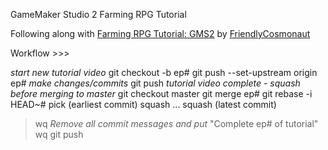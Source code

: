 GameMaker Studio 2 Farming RPG Tutorial

Following along with [Farming RPG Tutorial: GMS2](https://www.youtube.com/playlist?list=PLSFMekK0JFgzbFfj1vAsyluKTymnBiriY) by [FriendlyCosmonaut](https://www.youtube.com/channel/UCKCKHxkH8zqV9ltWZw0JFig)



Workflow >>>

*start new tutorial video*
git checkout -b ep#
git push --set-upstream origin ep#
*make changes/commits*
    git push <each set of changes>
*tutorial video complete - squash before merging to master*
git checkout master
git merge ep#
git rebase -i HEAD~#
	pick	(earliest commit)
	squash
	...
	squash	(latest commit)
>wq
	*Remove all commit messages and put*
    "Complete ep# of tutorial"
>wq
git push
